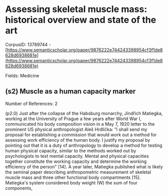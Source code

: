 # Assessing skeletal muscle mass: historical overview and state of the art

CorpusID: 13789744 - [https://www.semanticscholar.org/paper/9876222e744243398954cf3f1de8628d6938681e](https://www.semanticscholar.org/paper/9876222e744243398954cf3f1de8628d6938681e)

Fields: Medicine

## (s2) Muscle as a human capacity marker
Number of References: 2

(p2.0) Just after the collapse of the Habsburg monarchy, Jindřich Matiegka, working at the University of Prague a few years after World War I, communicated his body composition vision in a May 7, 1920 letter to the prominent US physical anthropologist Aleš Hrdlička: "I shall send my proposal for establishing a commission that would work out a method for assessing work efficiency of the human body. I justify my proposal by pointing out that it is a duty of anthropology to develop a method for testing human physical capacity, similar to the methods worked out by psychologists to test mental capacity. Mental and physical capacities together constitute the working capacity and determine the working efficiency of the person" [14]. A year later, Matiegka published what is likely the seminal paper describing anthropometric measurement of skeletal muscle mass and three other functional body compartments [15]. Matiegka's system considered body weight (W) the sum of four components,
